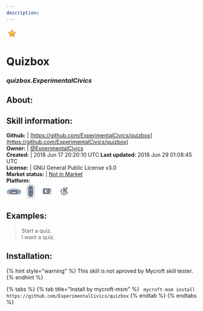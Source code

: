 ```yaml
---
description: 
---
```


![](../.gitbook/assets/star.png)  
# Quizbox  
### _quizbox.ExperimentalCivics_  
## About:  


## Skill information:  
**Github:** | [https://github.com/ExperimentalCivics/quizbox](https://github.com/ExperimentalCivics/quizbox)  
**Owner:** | [@ExperimentalCivics](https://github.com/ExperimentalCivics)  
**Created:** | 2018 Jun 17 20:20:10 UTC  **Last updated:** 2018 Jun 29 01:08:45 UTC  
**License:** | GNU General Public License v3.0  
**Market status:** | [Not in Market](https://market.mycroft.ai/skill/)  
**Platform:**  
 ![Mark I](../.gitbook/assets/mark-1-icon.png)  ![Mark II](../.gitbook/assets/mark-2-icon.png)  ![Picroft](../.gitbook/assets/picroft-icon.png)  ![plasmoid](../.gitbook/assets/kde.png)   
## Examples:  
> Start a quiz.  
> I want a quiz.  
  
## Installation:  
{% hint style="warning" %}
This skill is not aproved by Mycroft skill tester.
{% endhint %}
    
{% tabs %}
{% tab title="Install by mycroft-msm" %}
``` mycroft-msm install https://github.com/ExperimentalCivics/quizbox```
{% endtab %}
  {% endtabs %}
  